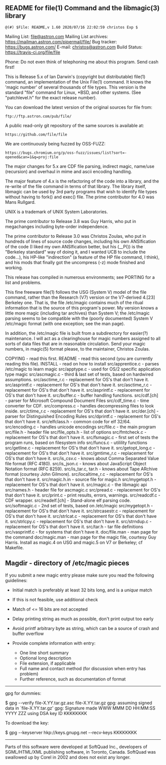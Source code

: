 ## README for file(1) Command and the libmagic(3) library ##

    @(#) $File: README,v 1.60 2020/07/16 22:02:59 christos Exp $

Mailing List: file@astron.com
Mailing List archives: https://mailman.astron.com/pipermail/file/
Bug tracker: https://bugs.astron.com/
E-mail: christos@astron.com
Build Status: https://travis-ci.org/file/file

Phone: Do not even think of telephoning me about this program. Send cash first!

This is Release 5.x of Ian Darwin's (copyright but distributable)
file(1) command, an implementation of the Unix File(1) command.
It knows the 'magic number' of several thousands of file types.
This version is the standard "file" command for Linux,
*BSD, and other systems. (See "patchlevel.h" for the exact release number).

You can download the latest version of the original sources for file from:

	ftp://ftp.astron.com/pub/file/

A public read-only git repository of the same sources is available at:

	https://github.com/file/file

We are continuously being fuzzed by OSS-FUZZ:

	https://bugs.chromium.org/p/oss-fuzz/issues/list?sort=-opened&can=1&q=proj:file

The major changes for 5.x are CDF file parsing, indirect magic, name/use
(recursion) and overhaul in mime and ascii encoding handling.

The major feature of 4.x is the refactoring of the code into a library,
and the re-write of the file command in terms of that library. The library
itself, libmagic can be used by 3rd party programs that wish to identify
file types without having to fork() and exec() file. The prime contributor
for 4.0 was Mans Rullgard.

UNIX is a trademark of UNIX System Laboratories.

The prime contributor to Release 3.8 was Guy Harris, who put in megachanges
including byte-order independence.

The prime contributor to Release 3.0 was Christos Zoulas, who put
in hundreds of lines of source code changes, including his own
ANSIfication of the code (I liked my own ANSIfication better, but
his (__P()) is the "Berkeley standard" way of doing it, and I wanted UCB
to include the code...), his HP-like "indirection" (a feature of
the HP file command, I think), and his mods that finally got the
uncompress (-z) mode finished and working.

This release has compiled in numerous environments; see PORTING
for a list and problems.

This fine freeware file(1) follows the USG (System V) model of the file
command, rather than the Research (V7) version or the V7-derived 4.[23]
Berkeley one. That is, the file /etc/magic contains much of the ritual
information that is the source of this program's power. My version
knows a little more magic (including tar archives) than System V; the
/etc/magic parsing seems to be compatible with the (poorly documented)
System V /etc/magic format (with one exception; see the man page).

In addition, the /etc/magic file is built from a subdirectory
for easier(?) maintenance.  I will act as a clearinghouse for
magic numbers assigned to all sorts of data files that
are in reasonable circulation. Send your magic numbers,
in magic(5) format please, to the maintainer, Christos Zoulas.

COPYING - read this first.
README - read this second (you are currently reading this file).
INSTALL - read on how to install
src/apprentice.c - parses /etc/magic to learn magic
src/apptype.c - used for OS/2 specific application type magic
src/ascmagic.c - third & last set of tests, based on hardwired assumptions.
src/asctime_r.c - replacement for OS's that don't have it.
src/asprintf.c - replacement for OS's that don't have it.
src/asctime_r.c - replacement for OS's that don't have it.
src/asprintf.c - replacement for OS's that don't have it.
src/buffer.c - buffer handling functions.
src/cdf.[ch] - parser for Microsoft Compound Document Files
src/cdf_time.c - time converter for CDF.
src/compress.c - handles decompressing files to look inside.
src/ctime_r.c - replacement for OS's that don't have it.
src/der.[ch] - parser for Distinguished Encoding Rules
src/dprintf.c - replacement for OS's that don't have it.
src/elfclass.h - common code for elf 32/64.
src/encoding.c - handles unicode encodings
src/file.c - the main program
src/file.h - header file
src/file_opts.h - list of options
src/fmtcheck.c - replacement for OS's that don't have it.
src/fsmagic.c - first set of tests the program runs, based on filesystem info
src/funcs.c - utilility functions
src/getline.c - replacement for OS's that don't have it.
src/getopt_long.c - replacement for OS's that don't have it.
src/gmtime_r.c - replacement for OS's that don't have it.
src/is_csv.c - knows about Comma Separated Value file format (RFC 4180).
src/is_json.c - knows about JavaScript Object Notation format (RFC 8259).
src/is_tar.c, tar.h - knows about Tape ARchive format (courtesy John Gilmore).
src/localtime_r.c - replacement for OS's that don't have it.
src/magic.h.in - source file for magic.h
src/mygetopt.h - replacement for OS's that don't have it.
src/magic.c - the libmagic api
src/names.h - header file for ascmagic.c
src/pread.c - replacement for OS's that don't have it.
src/print.c - print results, errors, warnings.
src/readcdf.c - CDF wrapper.
src/readelf.[ch] - Stand-alone elf parsing code.
src/softmagic.c - 2nd set of tests, based on /etc/magic
src/mygetopt.h - replacement for OS's that don't have it.
src/strcasestr.c - replacement for OS's that don't have it.
src/strlcat.c - replacement for OS's that don't have it.
src/strlcpy.c - replacement for OS's that don't have it.
src/strndup.c - replacement for OS's that don't have it.
src/tar.h - tar file definitions
src/vasprintf.c - for systems that don't have it.
doc/file.man - man page for the command
doc/magic.man - man page for the magic file, courtesy Guy Harris.
	Install as magic.4 on USG and magic.5 on V7 or Berkeley; cf Makefile.

Magdir - directory of /etc/magic pieces
------------------------------------------------------------------------------

If you submit a new magic entry please make sure you read the following
guidelines:

- Initial match is preferably at least 32 bits long, and is a _unique_ match
- If this is not feasible, use additional check
- Match of <= 16 bits are not accepted
- Delay printing string as much as possible, don't print output too early
- Avoid printf arbitrary byte as string, which can be a source of
  crash and buffer overflow

- Provide complete information with entry:
  * One line short summary
  * Optional long description
  * File extension, if applicable
  * Full name and contact method (for discussion when entry has problem)
  * Further reference, such as documentation of format

------------------------------------------------------------------------------

gpg for dummies:

$ gpg --verify file-X.YY.tar.gz.asc file-X.YY.tar.gz
gpg: assuming signed data in `file-X.YY.tar.gz'
gpg: Signature made WWW MMM DD HH:MM:SS YYYY ZZZ using DSA key ID KKKKKKKK

To download the key:

$ gpg --keyserver hkp://keys.gnupg.net --recv-keys KKKKKKKK

------------------------------------------------------------------------------


Parts of this software were developed at SoftQuad Inc., developers
of SGML/HTML/XML publishing software, in Toronto, Canada.
SoftQuad was swallowed up by Corel in 2002 and does not exist any longer.
